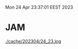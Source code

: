 Mon 24 Apr 23:37:01 EEST 2023
# JAM
<a href='./cache/202304/24_23.log'>./cache/202304/24_23.log</a>
